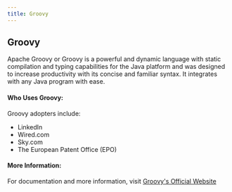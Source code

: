 ```yaml
---
title: Groovy
---
```

## Groovy
Apache Groovy or Groovy is a powerful and dynamic language with static compilation and typing capabilities for the Java platform and was designed to increase productivity with its concise and familiar syntax. It integrates with any Java program with ease.

#### Who Uses Groovy:
Groovy adopters include:
* LinkedIn
* Wired.com
* Sky.com
* The European Patent Office (EPO)

#### More Information:
For documentation and more information, visit [Groovy's Official Website](http://groovy-lang.org)
